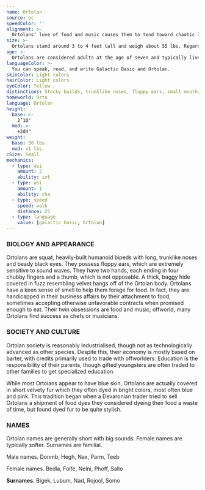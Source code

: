 ```yaml
---
name: Ortolan
source: ec
speedColor: ''
alignment: >-
  Ortolans’ love of food and music causes them to tend toward chaotic light side, though there are exceptions.
size: >-
  Ortolans stand around 3 to 4 feet tall and weigh about 55 lbs. Regardless of your position in that range, your size is Small.
age: >-
  Ortolans are considered adults at the age of seven and typically live less than a century.
languageColor: >-
  You can speak, read, and write Galactic Basic and Ortolan. 
skinColor: Light colors
hairColor: Light colors
eyeColor: Yellow
distinctions: Stocky builds, trunklike noses, floppy ears, small mouths, brightly dyed fur
homeworld: Orto
language: Ortolan
height:
  base: >-
    2’10"
  mod: >-
    +2d4"
weight:
  base: 50 lbs.
  mod: x1 lbs.
cSize: Small
mechanics:
  - type: asi
    amount: 2
    ability: int
  - type: asi
    amount: 1
    ability: cha
  - type: speed
    speed: walk
    distance: 25
  - type: language
    value: [galactic_basic, Ortolan]
---
```

### BIOLOGY AND APPEARANCE
Ortolans are squat, heavily-built humanoid bipeds with long, trunklike noses and beady black eyes. They possess floppy ears, which are extremely sensitive to sound waves. They have two hands, each ending in four chubby fingers and a thumb, which is not opposable. A thick, baggy hide covered in fuzz resembling velvet hangs off of the Ortolan body. Ortolans have a keen sense of smell to help them forage for food. In fact, they are handicapped in their business affairs by their attachment to food, sometimes accepting otherwise unfavorable contracts when promised enough to eat. Their twin obsessions are food and music; offworld, many Ortolans find success as chefs or musicians.

### SOCIETY AND CULTURE
Ortolan society is reasonably industrialised, though not as technologically advanced as other species. Despite this, their economy is mostly based on barter, with credits primarily used to trade with offworlders. Education is the responsibility of their parents, though gifted youngsters are often traded to other families to get specialized education.

While most Ortolans appear to have blue skin, Ortolans are actually covered in short velvety fur which they often dyed in bright colors, most often blue and pink. This tradition began when a Devaronian trader tried to sell Ortolans a shipment of food dyes they considered dyeing their food a waste of time, but found dyed fur to be quite stylish.

### NAMES
Ortolan names are generally short with big sounds. Female names are typically softer. Surnames are familial.

Male names. Donmb, Hegh, Nax, Parm, Teeb

Female names. Bedla, Folfe, Nelni, Phoff, Sallo

__Surnames.__ Bigek, Lubum, Nad, Rojool, Somo



    